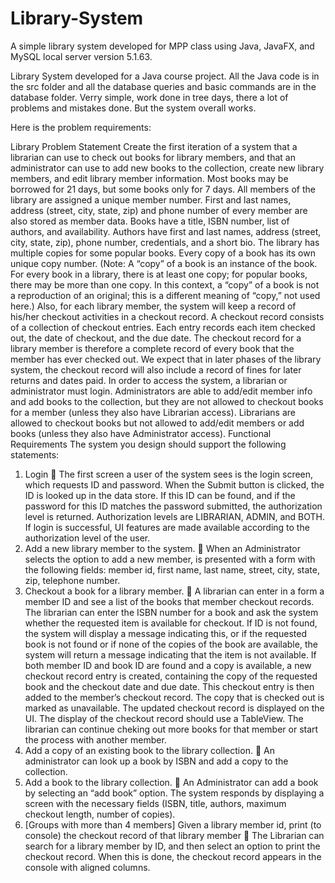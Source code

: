 # Library-System
A simple library system developed for MPP class using Java, JavaFX, and MySQL local server version 5.1.63.

Library System developed for a Java course project.
All the Java code is in the src folder and all the database queries and basic commands are in the database folder.
Verry simple, work done in tree days, there a lot of problems and mistakes done.
But the system overall works.

Here is the problem requirements:

Library Problem Statement
Create the first iteration of a system that a librarian can use to check out books for library members, and
that an administrator can use to add new books to the collection, create new library members, and edit
library member information.
Most books may be borrowed for 21 days, but some books only for 7 days.
All members of the library are assigned a unique member number. First and last names, address (street,
city, state, zip) and phone number of every member are also stored as member data.
Books have a title, ISBN number, list of authors, and availability. Authors have first and last names,
address (street, city, state, zip), phone number, credentials, and a short bio.
The library has multiple copies for some popular books. Every copy of a book has its own unique copy
number. (Note: A “copy” of a book is an instance of the book. For every book in a library, there is at least
one copy; for popular books, there may be more than one copy. In this context, a “copy” of a book is not
a reproduction of an original; this is a different meaning of “copy,” not used here.)
Also, for each library member, the system will keep a record of his/her checkout activities in a checkout
record. A checkout record consists of a collection of checkout entries. Each entry records each item
checked out, the date of checkout, and the due date. The checkout record for a library member is
therefore a complete record of every book that the member has ever checked out. We expect that in
later phases of the library system, the checkout record will also include a record of fines for later returns
and dates paid.
In order to access the system, a librarian or administrator must login. Administrators are able to
add/edit member info and add books to the collection, but they are not allowed to checkout books for a
member (unless they also have Librarian access). Librarians are allowed to checkout books but not
allowed to add/edit members or add books (unless they also have Administrator access). 
Functional Requirements
The system you design should support the following statements:
1. Login
 The first screen a user of the system sees is the login screen, which requests ID and
password. When the Submit button is clicked, the ID is looked up in the data store. If this ID
can be found, and if the password for this ID matches the password submitted, the
authorization level is returned. Authorization levels are LIBRARIAN, ADMIN, and BOTH. If
login is successful, UI features are made available according to the authorization level of the
user.
2. Add a new library member to the system.
 When an Administrator selects the option to add a new member, is presented with a form
with the following fields: member id, first name, last name, street, city, state, zip, telephone
number.
3. Checkout a book for a library member.
 A librarian can enter in a form a member ID and see a list of the books that member
checkout records. The librarian can enter the ISBN number for a book and ask the system
whether the requested item is available for checkout. If ID is not found, the system will
display a message indicating this, or if the requested book is not found or if none of the
copies of the book are available, the system will return a message indicating that the item is
not available. If both member ID and book ID are found and a copy is available, a new
checkout record entry is created, containing the copy of the requested book and the
checkout date and due date. This checkout entry is then added to the member’s checkout
record. The copy that is checked out is marked as unavailable. The updated checkout
record is displayed on the UI. The display of the checkout record should use a TableView.
The librarian can continue cheking out more books for that member or start the process
with another member.
4. Add a copy of an existing book to the library collection.
 An administrator can look up a book by ISBN and add a copy to the collection.
5. Add a book to the library collection.
 An Administrator can add a book by selecting an “add book” option. The system responds by
displaying a screen with the necessary fields (ISBN, title, authors, maximum checkout length,
number of copies).
6. [Groups with more than 4 members] Given a library member id, print (to console) the checkout
record of that library member
 The Librarian can search for a library member by ID, and then select an option to print the
checkout record. When this is done, the checkout record appears in the console with
aligned columns.
